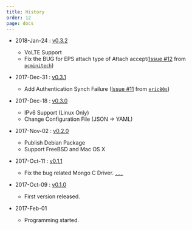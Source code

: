 ```yaml
---
title: History
order: 12
page: docs
---
```


- 2018-Jan-24 : [v0.3.2](https://github.com/acetcom/nextepc/archive/v0.3.2.tar.gz)
    - VoLTE Support
    - Fix the BUG for EPS attach type of Attach accept([Issue #12](https://github.com/acetcom/nextepc/issues/12) from [`pcminitech`](https://github.com/pcminitech))


- 2017-Dec-31 : [v0.3.1](https://github.com/acetcom/nextepc/archive/v0.3.1.tar.gz)
    - Add Authentication Synch Failure ([Issue #11](https://github.com/acetcom/nextepc/issues/11) from [`eric80s`](https://github.com/eric80s))


- 2017-Dec-18 : [v0.3.0](https://github.com/acetcom/nextepc/archive/v0.3.0.tar.gz)
    - IPv6 Support (Linux Only)
    - Change Configuration File (JSON -> YAML)


- 2017-Nov-02 : [v0.2.0](https://github.com/acetcom/nextepc/archive/v0.2.0.tar.gz)
    - Publish Debian Package
    - Support FreeBSD and Mac OS X


- 2017-Oct-11 : [v0.1.1](https://github.com/acetcom/nextepc/archive/v0.1.1.tar.gz)
    - Fix the bug related Mongo C Driver. [`...`](https://github.com/acetcom/nextepc/commit/4245502ae287df9c457621b3f4cccb519c4d4878)


- 2017-Oct-09 : [v0.1.0](https://github.com/acetcom/nextepc/archive/v0.1.0.tar.gz)
    - First version released.


- 2017-Feb-01
    - Programming started.
